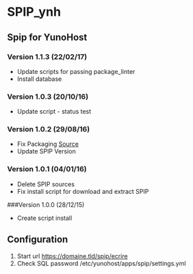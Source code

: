 # SPIP_ynh

## Spip for YunoHost

### Version 1.1.3 (22/02/17)

- Update scripts for passing package_linter
- Install database

### Version 1.0.3 (20/10/16)

- Update script - status test

### Version 1.0.2 (29/08/16)

- Fix Packaging [Source](https://forum.yunohost.org/t/news-about-app-management-and-packaging-in-yunohost-2-4/1379/1)
- Update SPIP Version

### Version 1.0.1 (04/01/16)

- Delete SPIP sources
- Fix install script for download and extract SPIP

###Version 1.0.0 (28/12/15)

- Create script install

## Configuration

1. Start url https://domaine.tld/spip/ecrire
2. Check SQL password /etc/yunohost/apps/spip/settings.yml 
